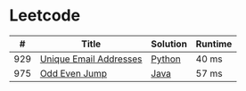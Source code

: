 # Leetcode

| # | Title | Solution | Runtime |
|---| ----- | -------- | ------- |
|929|[ Unique Email Addresses](https://leetcode.com/problems/unique-email-addresses/)|[Python](./solutions/929.%20Unique%20Email%20Addresses.python)|40 ms|
|975|[ Odd Even Jump](https://leetcode.com/problems/odd-even-jump/)|[Java](./solutions/975.%20Odd%20Even%20Jump.java)|57 ms|
